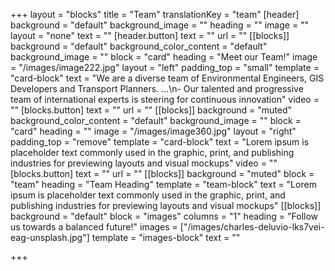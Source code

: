 +++
layout = "blocks"
title = "Team"
translationKey = "team"
[header]
background = "default"
background_image = ""
heading = ""
image = ""
layout = "none"
text = ""
[header.button]
text = ""
url = ""
[[blocks]]
background = "default"
background_color_content = "default"
background_image = ""
block = "card"
heading = "Meet our Team!"
image = "/images/image222.jpg"
layout = "left"
padding_top = "small"
template = "card-block"
text = "We are a diverse team of Environmental Engineers, GIS Developers and Transport Planners. ...\n- Our talented and progressive team of international experts is steering for continuous innovation"
video = ""
[blocks.button]
text = ""
url = ""
[[blocks]]
background = "muted"
background_color_content = "default"
background_image = ""
block = "card"
heading = ""
image = "/images/image360.jpg"
layout = "right"
padding_top = "remove"
template = "card-block"
text = "Lorem ipsum is placeholder text commonly used in the graphic, print, and publishing industries for previewing layouts and visual mockups"
video = ""
[blocks.button]
text = ""
url = ""
[[blocks]]
background = "muted"
block = "team"
heading = "Team Heading"
template = "team-block"
text = "Lorem ipsum is placeholder text commonly used in the graphic, print, and publishing industries for previewing layouts and visual mockups"
[[blocks]]
background = "default"
block = "images"
columns = "1"
heading = "Follow us towards a balanced future!"
images = ["/images/charles-deluvio-lks7vei-eag-unsplash.jpg"]
template = "images-block"
text = ""

+++
